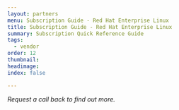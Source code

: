 ```yaml
---
layout: partners
menu: Subscription Guide - Red Hat Enterprise Linux
title: Subscription Guide - Red Hat Enterprise Linux
summary: Subscription Quick Reference Guide
tags:
  - vendor
order: 12
thumbnail:
headimage:
index: false

---
```


*Request a call back to find out more.*
